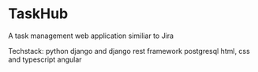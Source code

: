 # TaskHub
A task management web application similiar to Jira

Techstack:
 python
 django and django rest framework
 postgresql
 html, css and typescript
 angular 
